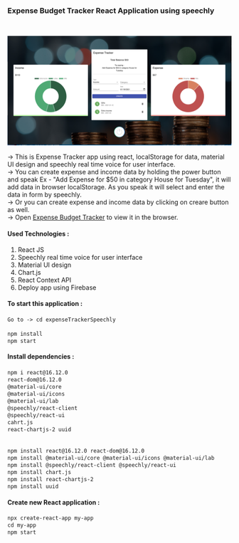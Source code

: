### Expense Budget Tracker React Application using speechly

<br/>

![Alt text](https://github.com/jaypatel0717/expenseTrackerSpeechly/blob/main/src/assets/Screen.png)

-> This is Expense Tracker app using react, localStorage for data, material UI design and speechly real time voice for user interface.<br/>
-> You can create expense and income data by holding the power button and speak Ex - "Add Expense for $50 in category House for Tuesday", it will add data in browser localStorage. As you speak it will select and enter the data in form by speechly.<br/>
-> Or you can create expense and income data by clicking on creare button as well.<br/>
-> Open [Expense Budget Tracker](https://twitterclone-19bbd.web.app/) to view it in the browser.
<br/>

#### Used Technologies :

1. React JS
2. Speechly real time voice for user interface
3. Material UI design
4. Chart.js
5. React Context API
6. Deploy app using Firebase

#### To start this application :


```
Go to -> cd expenseTrackerSpeechly

npm install
npm start
```

#### Install dependencies : 

```
npm i react@16.12.0
react-dom@16.12.0
@material-ui/core
@material-ui/icons
@material-ui/lab
@speechly/react-client
@speechly/react-ui
cahrt.js
react-chartjs-2 uuid


npm install react@16.12.0 react-dom@16.12.0
npm install @material-ui/core @material-ui/icons @material-ui/lab
npm install @speechly/react-client @speechly/react-ui
npm install chart.js
npm install react-chartjs-2
npm install uuid
```

#### Create new React application :

```
npx create-react-app my-app
cd my-app
npm start

```

